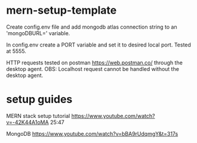 # mern-setup-template

Create config.env file and add mongodb atlas connection string to an 'mongoDBURL=' variable.

In config.env create a PORT variable and set it to desired local port. Tested at 5555.

HTTP requests tested on postman https://web.postman.co/ through the desktop agent. OBS: Localhost request cannot be handled without the desktop agent.

# setup guides

MERN stack setup tutorial
https://www.youtube.com/watch?v=-42K44A1oMA
25:47

MongoDB
https://www.youtube.com/watch?v=bBA9rUdqmgY&t=317s
